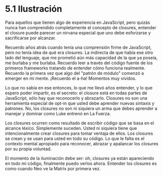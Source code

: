 # 5.1  Ilustración

Para aquellos que tienen algo de experiencia en JavaScript, pero quizás nunca han comprendido completamente el concepto de closures, entender el closure puede parecer un nirvana especial que uno debe esforzarse y sacrificarse por alcanzar.

Recuerdo años atrás cuando tenía una comprensión firme de JavaScript, pero no tenía idea de qué era closures. La indirecta de que había ese otro lado del lenguaje, que me prometió aún más capacidad de la que ya poseía, me burlaba y me burlaba. Recuerdo leer a través del código fuente de los primeros frameworks tratando de entender cómo funciona realmente. Recuerdo la primera vez que algo del "patrón de módulo" comenzó a emerger en mi mente. ¡Recuerdo el a-ha! Momentos muy vívidos.

Lo que no sabía en ese entonces, lo que me llevó años entender, y lo que espero poder impartir, es el secreto: el closure está en todas partes de JavaScript, sólo hay que reconocerlo y abrazarlo. Closures no son una herramienta especial de opt-in que usted debe aprender nuevas sintaxis y patrones. No, los closures no son ni siquiera un arma que debes aprender a manejar y dominar como Luke entrenó en La Fuerza.

Los closures ocurren como resultado de escribir código que se basa en el alcance léxico. Simplemente suceden. Usted ni siquiera tiene que intencionalmente crear closures para tomar ventaja de ellos. Los closures se crean y se usan para usted en todo su código. Lo que le falta es el contexto mental apropiado para reconocer, abrazar y apalancar los closures por su propia voluntad.

El momento de la iluminación debe ser: oh, closures ya están apareciendo en todo mi código, finalmente puedo verlos ahora. Entender los closures es como cuando Neo ve la Matrix por primera vez.

